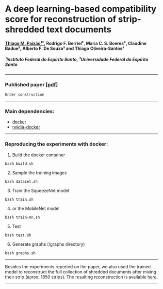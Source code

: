 # A deep learning-based compatibility score for reconstruction of strip-shredded text documents

#### [Thiago M. Paixão¹²](http://sites.google.com/site/professorpx), Rodrigo F. Berriel², Maria C. S. Boeres², Claudine Badue², Alberto F. De Souza² and Thiago Oliveira-Santos²
##### ¹Instituto Federal do Espírito Santo, ²Universidade Federal do Espírito Santo

___

### Published paper [[pdf](http://ieeexplore.ieee.org)]
```
Under construction
```
___

### Main dependencies:
* [docker](https://docs.docker.com/install/linux/docker-ce/ubuntu/)
* [nvidia-docker](https://github.com/NVIDIA/nvidia-docker)

___

### Reproducing the experiments with docker:
1. Build the docker container
```
bash build.sh
```
2. Sample the training images
```
bash dataset.sh
```
3. Train the SqueezeNet model
```
bash train.sh
```
4. or the MobileNet model
```
bash train-mn.sh
```
5. Test
```
bash test.sh
```
6. Generate graphs (/graphs directory)
```
bash graphs.sh
```

___

Besides the experiments reported on the paper, we also used the trained model to reconstruct the full collection of shredded documents after mixing their strip (aprox. 1850 strips). The resulting reconstruction is available  [here](https://daringfireball.net/projects/markdown/).
___
